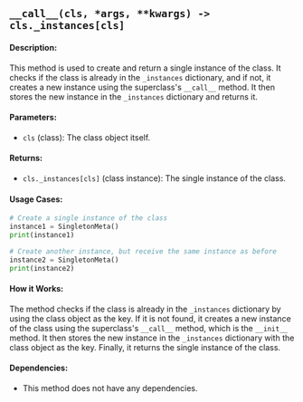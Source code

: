 ## `__call__(cls, *args, **kwargs) -> cls._instances[cls]`

#### Description:
This method is used to create and return a single instance of the class. It checks if the class is already in the `_instances` dictionary, and if not, it creates a new instance using the superclass's `__call__` method. It then stores the new instance in the `_instances` dictionary and returns it.

#### Parameters:
- `cls` (class): The class object itself.

#### Returns:
- `cls._instances[cls]` (class instance): The single instance of the class.

#### Usage Cases:

```python
# Create a single instance of the class
instance1 = SingletonMeta()
print(instance1)

# Create another instance, but receive the same instance as before
instance2 = SingletonMeta()
print(instance2)
```

#### How it Works:
The method checks if the class is already in the `_instances` dictionary by using the class object as the key. If it is not found, it creates a new instance of the class using the superclass's `__call__` method, which is the `__init__` method. It then stores the new instance in the `_instances` dictionary with the class object as the key. Finally, it returns the single instance of the class.

#### Dependencies:
- This method does not have any dependencies.